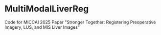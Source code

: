 # MultiModalLiverReg
Code for MICCAI 2025 Paper "Stronger Together: Registering Preoperative Imagery, LUS, and MIS Liver Images"
